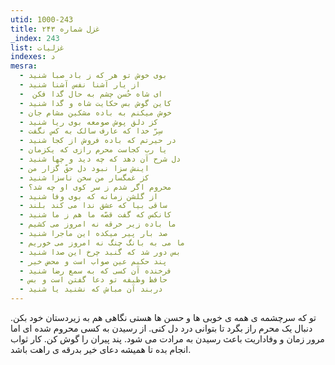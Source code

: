 ```yaml
---
utid: 1000-243
title: غزل شماره ۲۴۳
_index: 243
list: غزلیات
indexes: د
mesra:
  - بوی خوش تو هر که ز باد صبا شنید
  - از یار آشنا نفس آشنا شنید
  - ‌ ای شاه حُسن چشم به حال گدا فکن
  - کاین گوش بس حکایت شاه و گدا شنید
  - خوش میکنم به باده مشکین مشام جان
  - کز دلق پوش صومعه بوی ریا شنید
  - سِرّ خدا که عارف سالک به کس نگفت
  - در حیرتم که باده فروش از کجا شنید
  - یا رب کجاست محرم رازی که یکزمان
  - دل شرح آن دهد که چه دید و چها شنید
  - اینش سزا نبود دل حقّ گزار من
  - کز غمگسار من سخن ناسزا شنید
  - محروم اگر شدم ز سر کوی او چه شد؟
  - از گلشن زمانه که بوی وفا شنید
  - ساقی بیا که عشق ندا می کند بلند
  - کانکس که گفت قصّه ما هم ز ما شنید
  - ما باده زیر خرقه نه امروز می کشیم
  - صد بار پیر میکده این ماجرا شنید
  - ما می به بانگ چنگ نه امروز می خوریم
  - بس دور شد که گنبد چرخ این صدا شنید
  - پند حکیم عین صواب است و محض خیر
  - فرخنده آن کسی که به سمع رضا شنید
  - حافظ وظیفه تو دعا گفتن است و بس
  - دربند آن مباش که نشنید یا شنید
---
```

تو که سرچشمه ی همه ی خوبی ها و حسن ها هستی نگاهی هم به زیردستان خود بکن. دنبال یک محرم راز بگرد تا بتوانی درد دل کنی. از رسیدن به کسی محروم شده ای اما مرور زمان و وفاداریت باعث رسیدن به مرادت می شود. پند پیران را گوش کن. کار ثواب انجام بده تا همیشه دعای خیر بدرقه ی راهت باشد.
